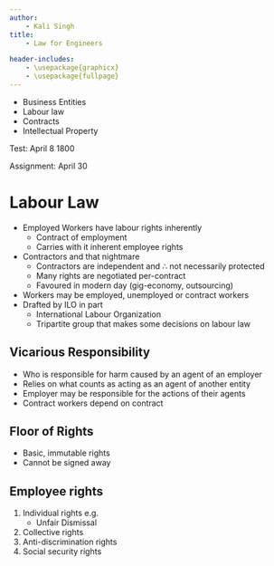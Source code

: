 ```yaml
---
author:
    - Kali Singh
title:
    - Law for Engineers

header-includes:
    - \usepackage{graphicx}
    - \usepackage{fullpage}
---
```


* Business Entities
* Labour law
* Contracts
* Intellectual Property

Test: April 8 1800

Assignment: April 30

# Labour Law

* Employed Workers have labour rights inherently
    * Contract of employment
    * Carries with it inherent employee rights
* Contractors and that nightmare
    * Contractors are independent and $\therefore$ not necessarily protected
    * Many rights are negotiated per-contract
    * Favoured in modern day (gig-economy, outsourcing)
* Workers may be employed, unemployed or contract workers
* Drafted by ILO in part
    * International Labour Organization
    * Tripartite group that makes some decisions on labour law

## Vicarious Responsibility

* Who is responsible for harm caused by an agent of an employer
* Relies on what counts as acting as an agent of another entity
* Employer may be responsible for the actions of their agents
* Contract workers depend on contract

## Floor of Rights

* Basic, immutable rights
* Cannot be signed away

## Employee rights

1. Individual rights e.g.
    * Unfair Dismissal
2. Collective rights
3. Anti-discrimination rights
4. Social security rights
